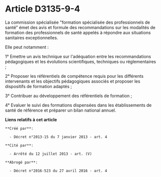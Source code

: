 # Article D3135-9-4

La commission spécialisée "formation spécialisée des professionnels de santé” émet des avis et formule des recommandations
sur les modalités de formation des professionnels de santé appelés à répondre aux situations sanitaires exceptionnelles.

Elle peut notamment :

1° Emettre un avis technique sur l'adéquation entre les recommandations pédagogiques et les évolutions scientifiques,
techniques ou réglementaires ;

2° Proposer les référentiels de compétence requis pour les différents intervenants et les objectifs pédagogiques associés et
proposer les dispositifs de formation adaptés ;

3° Contribuer au développement des référentiels de formation ;

4° Evaluer le suivi des formations dispensées dans les établissements de santé de référence et préparer un bilan national
annuel.

**Liens relatifs à cet article**

	**Créé par**:

	  - Décret n°2013-15 du 7 janvier 2013 - art. 4

	**Cité par**:

	  - Arrêté du 12 juillet 2013 - art. (V)

	**Abrogé par**:

	  - Décret n°2016-523 du 27 avril 2016 - art. 4
